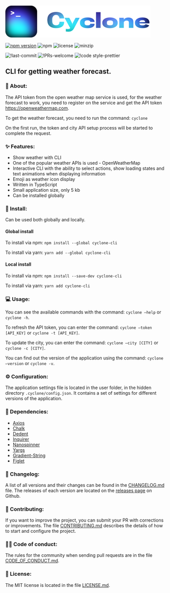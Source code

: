 ![logo](logo.svg)

[![npm version](https://badge.fury.io/js/cyclone-cli.svg)](https://badge.fury.io/js/cyclone-cli)
![npm](https://img.shields.io/npm/dw/cyclone-cli)
![license](https://badgen.net/github/license/IOINITID/cyclone-cli)
![minzip](https://img.shields.io/bundlephobia/minzip/cyclone-cli)

![!last-commit](https://img.shields.io/github/last-commit/ioinitid/cyclone-cli)
![!PRs-welcome](https://img.shields.io/badge/PRs-welcome-brightgreen)
![!code style-prettier](https://img.shields.io/badge/code%20style-prettier-ff69b4)

## CLI for getting weather forecast.

### 📄 About:

The API token from the open weather map service is used, for the weather forecast to work, you need to register on the service and get the API token https://openweathermap.com.

To get the weather forecast, you need to run the command: `cyclone`

On the first run, the token and city API setup process will be started to complete the request.

### ✨ Features:

- Show weather with CLI
- One of the popular weather APIs is used - OpenWeatherMap
- Interactive CLI with the ability to select actions, show loading states and text animations when displaying information
- Emoji as weather icon display
- Written in TypeScript
- Small application size, only 5 kb
- Can be installed globally

### 🚀 Install:

Can be used both globally and locally.

#### Global install

To install via npm: `npm install --global cyclone-cli`

To install via yarn: `yarn add --global cyclone-cli`

#### Local install

To install via npm: `npm install --save-dev cyclone-cli`

To install via yarn: `yarn add cyclone-cli`

### 💻 Usage:

You can see the available commands with the command: `cyclone —help` or `cyclone -h`.

To refresh the API token, you can enter the command: `cyclone —token [API_KEY]` or `cyclone -t [API_KEY]`.

To update the city, you can enter the command: `cyclone —city [CITY]` or `cyclone -c [CITY]`.

You can find out the version of the application using the command: `cyclone —version` or `cyclone -v`.

### ⚙️ Configuration:

The application settings file is located in the user folder, in the hidden directory `.cyclone/config.json`. It contains a set of settings for different versions of the application.

### 🔗 Dependencies:

- <a href='https://www.npmjs.com/package/axios'>Axios</a>
- <a href='https://www.npmjs.com/package/chalk'>Chalk</a>
- <a href='https://www.npmjs.com/package/dedent'>Dedent</a>
- <a href='https://www.npmjs.com/package/inquirer'>Inquirer</a>
- <a href='https://www.npmjs.com/package/nanospinner'>Nanospinner</a>
- <a href='https://www.npmjs.com/package/yargs'>Yargs</a>
- <a href='https://www.npmjs.com/package/gradient-string'>Gradient-String</a>
- <a href='https://www.npmjs.com/package/figlet'>Figlet</a>

### 📄 Changelog:

A list of all versions and their changes can be found in the <a href='https://github.com/IOINITID/cyclone-cli/blob/main/CHANGELOG.md'>CHANGELOG.md</a> file. The releases of each version are located on the <a href='https://github.com/IOINITID/cyclone-cli/releases'>releases page</a> on Github.

### 📄 Contributing:

If you want to improve the project, you can submit your PR with corrections or improvements. The file <a href='https://github.com/IOINITID/cyclone-cli/blob/main/CONTRIBUTING.md'>CONTRIBUTING.md</a> describes the details of how to start and configure the project.

### 👨‍🚀 Code of conduct:

The rules for the community when sending pull requests are in the file <a href='https://github.com/IOINITID/cyclone-cli/blob/main/CODE_OF_CONDUCT.md'>CODE_OF_CONDUCT.md</a>.

### 📄 License:

The MIT license is located in the file <a href='https://github.com/IOINITID/cyclone-cli/blob/main/LICENSE.md'>LICENSE.md</a>.
